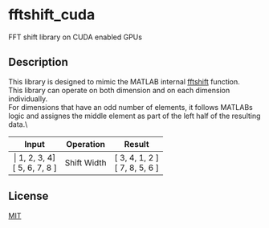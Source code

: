 # fftshift_cuda
FFT shift library on CUDA enabled GPUs

## Description
This library is designed to mimic the MATLAB internal [fftshift](https://www.mathworks.com/help/matlab/ref/fftshift.html) function.\
This library can operate on both dimension and on each dimension individually.\
For dimensions that have an odd number of elements, it follows MATLABs logic and assignes the middle element as part of the left half of the resulting data.\

| Input        | Operation   | Result      |
|:------------:|:-----------:|:-----------:|
| \| 1, 2, 3, 4]<br />[ 5, 6, 7, 8 ] | Shift Width | [ 3, 4, 1, 2 ]<br />[ 7, 8, 5, 6 ] |

## License
[MIT](https://choosealicense.com/licenses/mit/)
